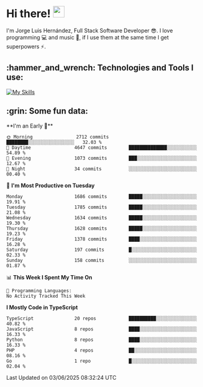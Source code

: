 <h1 align="left">
 <abc>
  <br>Hi there! <img src="https://user-images.githubusercontent.com/42378118/110234147-e3259600-7f4e-11eb-95be-0c4047144dea.gif" width="30"><br>
 </abc>
</h1>

I'm Jorge Luis Hernández, Full Stack Software Developer :sunglasses:. I love programming :computer: and music :musical_score:, if I use them at the same time I get superpowers :zap:. 


<h2 align="left">:hammer_and_wrench: Technologies and Tools I use:</h2>

[![My Skills](https://skillicons.dev/icons?i=js,ts,html,css,py,vue,react,next,nest,postgres,mysql)](https://skillicons.dev)

<h2 align="left">:grin: Some fun data:</h2>
<!--START_SECTION:waka-->
**I'm an Early 🐤** 

```text
🌞 Morning                2712 commits        ████████░░░░░░░░░░░░░░░░░   32.03 % 
🌆 Daytime                4647 commits        ██████████████░░░░░░░░░░░   54.89 % 
🌃 Evening                1073 commits        ███░░░░░░░░░░░░░░░░░░░░░░   12.67 % 
🌙 Night                  34 commits          ░░░░░░░░░░░░░░░░░░░░░░░░░   00.40 % 
```
📅 **I'm Most Productive on Tuesday** 

```text
Monday                   1686 commits        █████░░░░░░░░░░░░░░░░░░░░   19.91 % 
Tuesday                  1785 commits        █████░░░░░░░░░░░░░░░░░░░░   21.08 % 
Wednesday                1634 commits        █████░░░░░░░░░░░░░░░░░░░░   19.30 % 
Thursday                 1628 commits        █████░░░░░░░░░░░░░░░░░░░░   19.23 % 
Friday                   1378 commits        ████░░░░░░░░░░░░░░░░░░░░░   16.28 % 
Saturday                 197 commits         █░░░░░░░░░░░░░░░░░░░░░░░░   02.33 % 
Sunday                   158 commits         ░░░░░░░░░░░░░░░░░░░░░░░░░   01.87 % 
```


📊 **This Week I Spent My Time On** 

```text
💬 Programming Languages: 
No Activity Tracked This Week
```

**I Mostly Code in TypeScript** 

```text
TypeScript               20 repos            ██████████░░░░░░░░░░░░░░░   40.82 % 
JavaScript               8 repos             ████░░░░░░░░░░░░░░░░░░░░░   16.33 % 
Python                   8 repos             ████░░░░░░░░░░░░░░░░░░░░░   16.33 % 
PHP                      4 repos             ██░░░░░░░░░░░░░░░░░░░░░░░   08.16 % 
Go                       1 repo              █░░░░░░░░░░░░░░░░░░░░░░░░   02.04 % 
```




 Last Updated on 03/06/2025 08:32:24 UTC
<!--END_SECTION:waka-->
